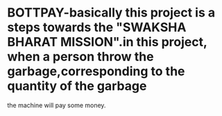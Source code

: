 # BOTTPAY-basically this project is a steps towards the "SWAKSHA BHARAT MISSION".in this project, when a person throw the garbage,corresponding to the quantity of the garbage
the machine will pay some money.

